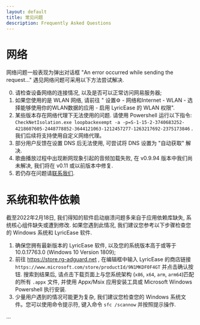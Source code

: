 ```yaml
---
layout: default
title: 常见问题
description: Frequently Asked Questions
---
```


# 网络

网络问题一般表现为弹出对话框 "An error occurred while sending the request..." 遇见网络问题可采用以下方法尝试解决.

0. 请检查设备网络的连接情况, 以及是否可以正常访问网易服务器;
1. 如果您使用的是 WLAN 网络, 请前往 " 设置⚙️ - 网络和Internet - WLAN - 选择能够使用你的WLAN数据的应用 - 启用 LyricEase 的 WLAN 权限".
2. 某些版本存在网络代理下无法使用的问题. 请使用 Powershell 运行以下指令: `CheckNetIsolation.exe loopbackexempt -a -p=S-1-15-2-3740683252-4218607605-2448778852-3644121063-1212457277-1263217692-2375173846` . 我们后续将支持使用自定义网络代理。
3. 部分用户反馈在设置 DNS 后无法使用, 可尝试将 DNS 设置为 "自动获取" 解决.
4. 歌曲播放过程中出现断网现象引起的音频加载失败, 在 v0.9.94 版本中我们尚未解决, 我们将在 v0.11 或以前版本中修复.
5. 若仍存在问题请[联系我们](https://github.com/brandonw3612/LyricEase/issues).

# 系统和软件依赖

截至2022年2月18日, 我们得知的软件启动崩溃问题多来自于应用依赖库缺失, 系统核心组件缺失或遭到修改. 如果您遇到此情况, 我们建议您参考以下步骤检查您的 Windows 系统和 LyricEase 软件.

1. 确保您拥有最新版本的 LyricEase 软件, 以及您的系统版本高于或等于 10.0.17763.0 (Windows 10 Version 1809);
2. 前往 https://store.rg-adguard.net , 在编辑框中输入 LyricEase 的商店链接 `https://www.microsoft.com/store/productId/9N1MKDF0F4GT` 并点击确认按钮. 搜索到结果后, 请点击下载页面上与您系统架构 (`x86`, `x64`, `arm`, `arm64`)匹配的所有 `.appx` 文件, 并使用 Appx/Msix 应用安装工具或 Microsoft Windows Powershell 执行安装.
3. 少量用户遇到的情况可能更为复杂, 我们建议您检查您的 Windows 系统文件。您可以使用命令提示符, 键入命令 `sfc /scannow` 并按照提示操作.

...
